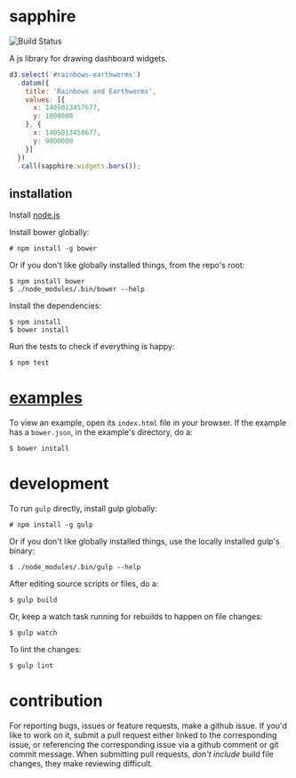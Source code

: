 # sapphire

![Build Status](https://api.travis-ci.org/praekelt/sapphire.png)

A js library for drawing dashboard widgets.

```javascript
d3.select('#rainbows-earthworms')
  .datum({
    title: 'Rainbows and Earthworms',
    values: [{
      x: 1405013457677,
      y: 1000000
    }, {
      x: 1405013458677,
      y: 9000000
    }]
  })
  .call(sapphire.widgets.bars());
```

## installation

Install [node.js](http://nodejs.org/)

Install bower globally:

```
# npm install -g bower
```

Or if you don't like globally installed things, from the repo's root:

```
$ npm install bower
$ ./node_modules/.bin/bower --help
```

Install the dependencies:

```
$ npm install
$ bower install
```

Run the tests to check if everything is happy:

```
$ npm test
```

# [examples](examples/)

To view an example, open its `index.html` file in your browser. If the example has a `bower.json`, in the example's directory, do a: 

```
$ bower install
```

# development

To run `gulp` directly, install gulp globally:

```
# npm install -g gulp
```

Or if you don't like globally installed things, use the locally installed gulp's binary:

```
$ ./node_modules/.bin/gulp --help
```

After editing source scripts or files, do a:

```
$ gulp build
```

Or, keep a watch task running for rebuilds to happen on file changes:

```
$ gulp watch
```

To lint the changes:

```
$ gulp lint
```

# contribution

For reporting bugs, issues or feature requests, make a github issue. If you'd like to work on it, submit a pull request either linked to the corresponding issue, or referencing the corresponding issue via a github comment or git commit message. When submitting pull requests, *don't include* build file changes, they make reviewing difficult.
